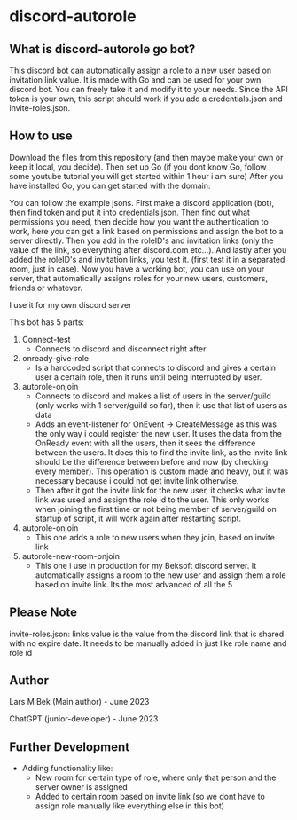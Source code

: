 # discord-autorole

## What is discord-autorole go bot?
This discord bot can automatically assign a role to a new user based on invitation link value.
It is made with Go and can be used for your own discord bot. You can freely take it and modify it to your needs.
Since the API token is your own, this script should work if you add a credentials.json and invite-roles.json.

## How to use
Download the files from this repository (and then maybe make your own or keep it local, you decide).
Then set up Go (if you dont know Go, follow some youtube tutorial you will get started within 1 hour i am sure)
After you have installed Go, you can get started with the domain:

You can follow the example jsons. First make a discord application (bot), then find token and put it into credentials.json. 
Then find out what permissions you need, then decide how you want the authentication to work, 
here you can get a link based on permissions and assign the bot to a server directly. 
Then you add in the roleID's and invitation links (only the value of the link, so everything after discord.com etc...).
And lastly after you added the roleID's and invitation links, you test it. (first test it in a separated room, just in case).
Now you have a working bot, you can use on your server, that automatically assigns roles for your new users, customers, friends or whatever.

I use it for my own discord server

This bot has 5 parts:
1) Connect-test
   * Connects to discord and disconnect right after
2) onready-give-role
   * Is a hardcoded script that connects to discord and gives a certain user a certain role, then it runs until being interrupted by user.
3) autorole-onjoin
   * Connects to discord and makes a list of users in the server/guild (only works with 1 server/guild so far), then it use that list of users as data
   * Adds an event-listener for OnEvent -> CreateMessage as this was the only way i could register the new user. It uses the data from the OnReady event with all the users, then it sees the difference between the users. It does this to find the invite link, as the invite link should be the difference between before and now (by checking every member). This operation is custom made and heavy, but it was necessary because i could not get invite link otherwise.
   * Then after it got the invite link for the new user, it checks what invite link was used and assign the role id to the user. This only works when joining the first time or not being member of server/guild on startup of script, it will work again after restarting script.
4) autorole-onjoin
   * This one adds a role to new users when they join, based on invite link
5) autorole-new-room-onjoin
   * This one i use in production for my Beksoft discord server. It automatically assigns a room to the new user and assign them a role based on invite link. Its the most advanced of all the 5
## Please Note
invite-roles.json: links.value is the value from the discord link that is shared with no expire date. It needs to be manually added in just like role name and role id

## Author
Lars M Bek (Main author) - June 2023

ChatGPT (junior-developer) - June 2023

## Further Development
* Adding functionality like:
  * New room for certain type of role, where only that person and the server owner is assigned
  * Added to certain room based on invite link (so we dont have to assign role manually like everything else in this bot)
